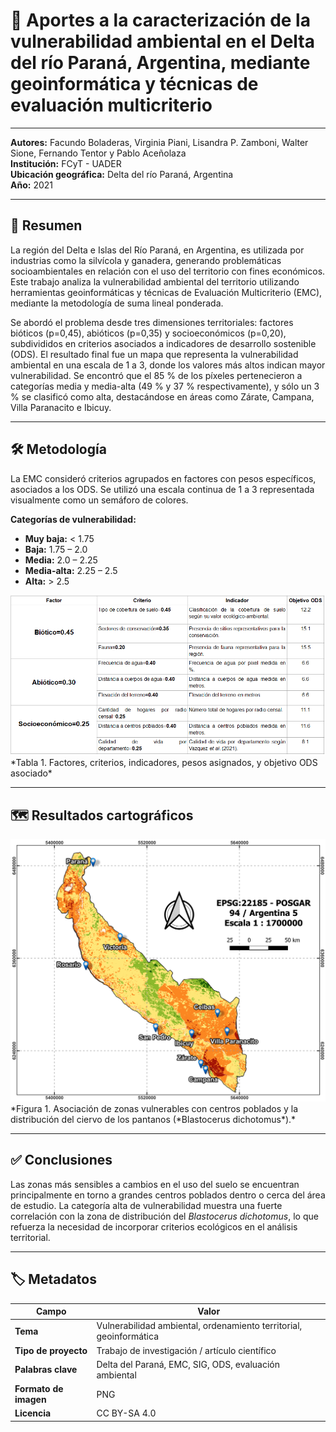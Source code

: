 # 🌿 Aportes a la caracterización de la vulnerabilidad ambiental en el Delta del río Paraná, Argentina, mediante geoinformática y técnicas de evaluación multicriterio
---

**Autores:** Facundo Boladeras, Virginia Piani, Lisandra P. Zamboni, Walter Sione, Fernando Tentor y Pablo Aceñolaza  
**Institución:** FCyT - UADER  
**Ubicación geográfica:** Delta del río Paraná, Argentina  
**Año:** 2021

---

## 📝 Resumen

La región del Delta e Islas del Río Paraná, en Argentina, es utilizada por industrias como la silvícola y ganadera, generando problemáticas socioambientales en relación con el uso del territorio con fines económicos. Este trabajo analiza la vulnerabilidad ambiental del territorio utilizando herramientas geoinformáticas y técnicas de Evaluación Multicriterio (EMC), mediante la metodología de suma lineal ponderada.

Se abordó el problema desde tres dimensiones territoriales: factores bióticos (p=0,45), abióticos (p=0,35) y socioeconómicos (p=0,20), subdivididos en criterios asociados a indicadores de desarrollo sostenible (ODS). El resultado final fue un mapa que representa la vulnerabilidad ambiental en una escala de 1 a 3, donde los valores más altos indican mayor vulnerabilidad. Se encontró que el 85 % de los píxeles pertenecieron a categorías media y media-alta (49 % y 37 % respectivamente), y sólo un 3 % se clasificó como alta, destacándose en áreas como Zárate, Campana, Villa Paranacito e Ibicuy.

---

## 🛠️ Metodología

La EMC consideró criterios agrupados en factores con pesos específicos, asociados a los ODS. Se utilizó una escala continua de 1 a 3 representada visualmente como un semáforo de colores.

**Categorías de vulnerabilidad:**

- **Muy baja:** < 1.75  
- **Baja:** 1.75 – 2.0  
- **Media:** 2.0 – 2.25  
- **Media-alta:** 2.25 – 2.5  
- **Alta:** > 2.5  

<img src="https://github.com/IDE-FCyT/IDE-FCyT/raw/main/images/TablaCriterios.png" width="850" height="auto" />  
*Tabla 1. Factores, criterios, indicadores, pesos asignados, y objetivo ODS asociado*

---

## 🗺️ Resultados cartográficos



<img src="https://github.com/IDE-FCyT/IDE-FCyT/raw/main/images/Mapa_Beca2.png" width="850" height="auto" />  
*Figura 1. Asociación de zonas vulnerables con centros poblados y la distribución del ciervo de los pantanos (*Blastocerus dichotomus*).*

---

## ✅ Conclusiones

Las zonas más sensibles a cambios en el uso del suelo se encuentran principalmente en torno a grandes centros poblados dentro o cerca del área de estudio. La categoría alta de vulnerabilidad muestra una fuerte correlación con la zona de distribución del *Blastocerus dichotomus*, lo que refuerza la necesidad de incorporar criterios ecológicos en el análisis territorial.

---

## 🏷️ Metadatos

| Campo                  | Valor                                                                 |
|------------------------|-----------------------------------------------------------------------|
| **Tema**               | Vulnerabilidad ambiental, ordenamiento territorial, geoinformática    |
| **Tipo de proyecto**   | Trabajo de investigación / artículo científico                        |
| **Palabras clave**     | Delta del Paraná, EMC, SIG, ODS, evaluación ambiental                  |
| **Formato de imagen**  | PNG                                                                   |
| **Licencia**           | CC BY-SA 4.0                                                           |
